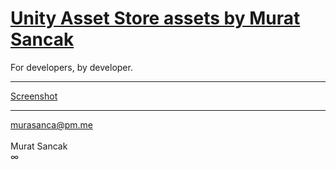 # <a href="https://assetstore.unity.com/publishers/57959" target="_blank">Unity Asset Store assets by Murat Sancak</a>
For developers, by developer.
<hr>
<a href="https://u3d.as/2NfB" target="_blank">Screenshot</a>
<hr>
<a href="mailto:murasanca@pm.me" target="_blank">murasanca@pm.me</a>
<br><br>
Murat Sancak
<br>
∞
